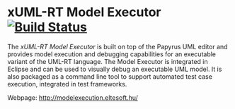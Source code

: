 # xUML-RT Model Executor [![Build Status](https://travis-ci.org/ELTE-Soft/xUML-RT-Executor.svg?branch=master)](https://travis-ci.org/ELTE-Soft/xUML-RT-Executor)

The *xUML-RT Model Executor* is built on top of the Papyrus UML editor and provides model execution and debugging capabilities for an executable variant of the UML-RT language. The Model Executor is integrated in Eclipse and can be used to visually debug an executable UML model. It  is also packaged as a command line tool to support automated test case execution, integrated in test frameworks.

Webpage: http://modelexecution.eltesoft.hu/
